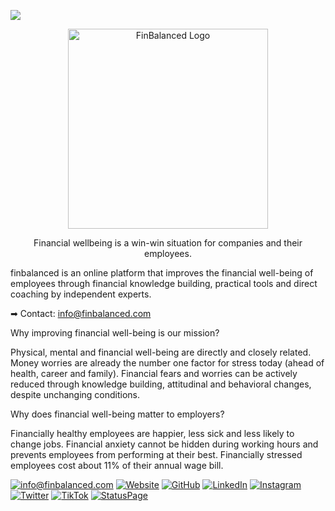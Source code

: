 ![](https://i.imgur.com/AneM0GH.jpg)
<p align="center">
  <a  target="blank"><img src="https://avatars.githubusercontent.com/u/98682640?s=1028" width="320" alt="FinBalanced Logo" /></a>
</p>

  <p align="center">Financial wellbeing is a win-win situation for companies and their employees.</p>
  <p align="center"></p>

finbalanced is an online platform that improves the financial well-being of employees through financial knowledge building, practical tools and direct coaching by independent experts.

➡ Contact: info@finbalanced.com

Why improving financial well-being is our mission?

Physical, mental and financial well-being are directly and closely related. Money worries are already the number one factor for stress today (ahead of health, career and family). Financial fears and worries can be actively reduced through knowledge building, attitudinal and behavioral changes, despite unchanging conditions.

Why does financial well-being matter to employers?

Financially healthy employees are happier, less sick and less likely to change jobs. Financial anxiety cannot be hidden during working hours and prevents employees from performing at their best. Financially stressed employees cost about 11% of their annual wage bill.

[![info@finbalanced.com](https://img.shields.io/badge/EMail-445f9d?style=for-the-badge&logo=mail.ru&logoColor=white)](mailto:info@finbalanced.com) [![Website](https://img.shields.io/badge/Website-3D5A86?style=for-the-badge&logo=Google-chrome&logoColor=white)](https://finbalanced.com)  [![GitHub](https://img.shields.io/badge/GitHub-100000?style=for-the-badge&logo=github&logoColor=white)](https://github.com/finbalanced) [![LinkedIn](https://img.shields.io/badge/LinkedIn-0077B5?style=for-the-badge&logo=linkedin&logoColor=white)](https://www.linkedin.com/company/finbalanced/) [![Instagram](https://img.shields.io/badge/Instagram-E4405F?style=for-the-badge&logo=instagram&logoColor=white
)](https://www.instagram.com/finbalanced/) [![Twitter](https://img.shields.io/badge/Twitter-1DA1F2?style=for-the-badge&logo=twitter&logoColor=white
)](https://twitter.com/finbalanced) [![TikTok](https://img.shields.io/badge/TikTok-000000?style=for-the-badge&logo=tiktok&logoColor=white
)](https://www.tiktok.com/@finbalanced) [![StatusPage](https://img.shields.io/badge/StatusPage-success?style=for-the-badge&logo=Statuspal&logoColor=white)](https://status.finbalanced.com) 
